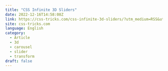 ```yaml
---
title: "CSS Infinite 3D Sliders"
date: 2022-12-16T14:58:08Z
link: https://css-tricks.com/css-infinite-3d-sliders/?utm_medium=RSS&utm_source=news.12bit.vn
site: css-tricks.com
language: English
category:
  - Article
  - 3d
  - carousel
  - slider
  - transform
draft: false
---
```

